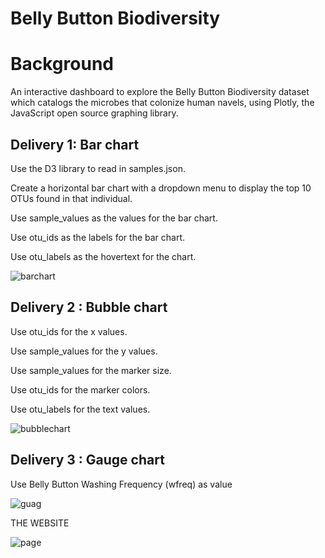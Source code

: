 # Belly Button Biodiversity
# Background
An interactive dashboard to explore the Belly Button Biodiversity dataset which catalogs the microbes that colonize human navels, using Plotly, the JavaScript open source graphing library.
## Delivery 1: Bar chart
Use the D3 library to read in samples.json.

Create a horizontal bar chart with a dropdown menu to display the top 10 OTUs found in that individual.

Use sample_values as the values for the bar chart.

Use otu_ids as the labels for the bar chart.

Use otu_labels as the hovertext for the chart.

 ![barchart](https://user-images.githubusercontent.com/90945875/144675918-c023dff3-457b-44d5-9504-97b3ffd70add.PNG)
 
## Delivery 2 : Bubble chart
Use otu_ids for the x values.

Use sample_values for the y values.

Use sample_values for the marker size.

Use otu_ids for the marker colors.

Use otu_labels for the text values.

![bubblechart](https://user-images.githubusercontent.com/90945875/144676510-a1a958d2-be4a-4ace-83ea-0f9e94aba1fa.PNG)

## Delivery 3 : Gauge chart
Use Belly Button Washing Frequency (wfreq) as value 

![guag](https://user-images.githubusercontent.com/90945875/144722068-53ce5005-ef2a-4d71-b160-e4f92208d4d8.PNG)

THE WEBSITE 

![page](https://user-images.githubusercontent.com/90945875/144722331-622084bd-c45a-4c5d-89d4-32eeefed4c62.PNG)



